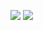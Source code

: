 ![](https://github-readme-stats.vercel.app/api/top-langs?username=saitojo1106&show_icons=true&locale=en&layout=compact)
![](https://skillicons.dev/icons?i=html,css,js,typescript,python,php)
